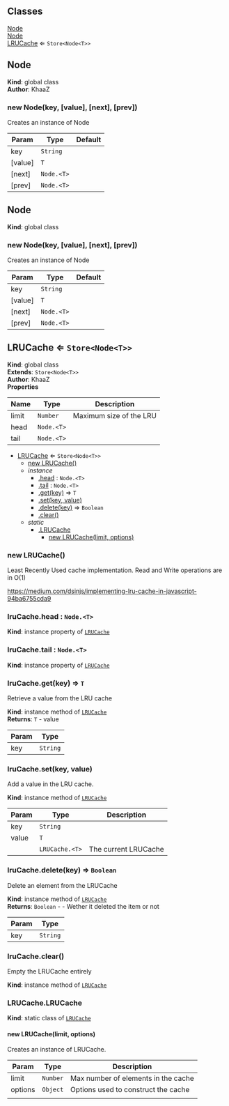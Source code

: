 ## Classes

<dl>
<dt><a href="#Node">Node</a></dt>
<dd></dd>
<dt><a href="#Node">Node</a></dt>
<dd></dd>
<dt><a href="#LRUCache">LRUCache</a> ⇐ <code>Store&lt;Node&lt;T&gt;&gt;</code></dt>
<dd></dd>
</dl>

<a name="Node"></a>

## Node
**Kind**: global class  
**Author**: KhaaZ  
<a name="new_Node_new"></a>

### new Node(key, [value], [next], [prev])
Creates an instance of Node


| Param | Type | Default |
| --- | --- | --- |
| key | <code>String</code> |  | 
| [value] | <code>T</code> |  | 
| [next] | <code>Node.&lt;T&gt;</code> | <code></code> | 
| [prev] | <code>Node.&lt;T&gt;</code> | <code></code> | 

<a name="Node"></a>

## Node
**Kind**: global class  
<a name="new_Node_new"></a>

### new Node(key, [value], [next], [prev])
Creates an instance of Node


| Param | Type | Default |
| --- | --- | --- |
| key | <code>String</code> |  | 
| [value] | <code>T</code> |  | 
| [next] | <code>Node.&lt;T&gt;</code> | <code></code> | 
| [prev] | <code>Node.&lt;T&gt;</code> | <code></code> | 

<a name="LRUCache"></a>

## LRUCache ⇐ <code>Store&lt;Node&lt;T&gt;&gt;</code>
**Kind**: global class  
**Extends**: <code>Store&lt;Node&lt;T&gt;&gt;</code>  
**Author**: KhaaZ  
**Properties**

| Name | Type | Description |
| --- | --- | --- |
| limit | <code>Number</code> | Maximum size of the LRU |
| head | <code>Node.&lt;T&gt;</code> |  |
| tail | <code>Node.&lt;T&gt;</code> |  |


* [LRUCache](#LRUCache) ⇐ <code>Store&lt;Node&lt;T&gt;&gt;</code>
    * [new LRUCache()](#new_LRUCache_new)
    * _instance_
        * [.head](#LRUCache+head) : <code>Node.&lt;T&gt;</code>
        * [.tail](#LRUCache+tail) : <code>Node.&lt;T&gt;</code>
        * [.get(key)](#LRUCache+get) ⇒ <code>T</code>
        * [.set(key, value)](#LRUCache+set)
        * [.delete(key)](#LRUCache+delete) ⇒ <code>Boolean</code>
        * [.clear()](#LRUCache+clear)
    * _static_
        * [.LRUCache](#LRUCache.LRUCache)
            * [new LRUCache(limit, options)](#new_LRUCache.LRUCache_new)

<a name="new_LRUCache_new"></a>

### new LRUCache()
Least Recently Used cache implementation.
Read and Write operations are in O(1)

https://medium.com/dsinjs/implementing-lru-cache-in-javascript-94ba6755cda9

<a name="LRUCache+head"></a>

### lruCache.head : <code>Node.&lt;T&gt;</code>
**Kind**: instance property of [<code>LRUCache</code>](#LRUCache)  
<a name="LRUCache+tail"></a>

### lruCache.tail : <code>Node.&lt;T&gt;</code>
**Kind**: instance property of [<code>LRUCache</code>](#LRUCache)  
<a name="LRUCache+get"></a>

### lruCache.get(key) ⇒ <code>T</code>
Retrieve a value from the LRU cache

**Kind**: instance method of [<code>LRUCache</code>](#LRUCache)  
**Returns**: <code>T</code> - value  

| Param | Type |
| --- | --- |
| key | <code>String</code> | 

<a name="LRUCache+set"></a>

### lruCache.set(key, value)
Add a value in the LRU cache.

**Kind**: instance method of [<code>LRUCache</code>](#LRUCache)  

| Param | Type | Description |
| --- | --- | --- |
| key | <code>String</code> |  |
| value | <code>T</code> |  |
|  | <code>LRUCache.&lt;T&gt;</code> | The current LRUCache |

<a name="LRUCache+delete"></a>

### lruCache.delete(key) ⇒ <code>Boolean</code>
Delete an element from the LRUCache

**Kind**: instance method of [<code>LRUCache</code>](#LRUCache)  
**Returns**: <code>Boolean</code> - - Wether it deleted the item or not  

| Param | Type |
| --- | --- |
| key | <code>String</code> | 

<a name="LRUCache+clear"></a>

### lruCache.clear()
Empty the LRUCache entirely

**Kind**: instance method of [<code>LRUCache</code>](#LRUCache)  
<a name="LRUCache.LRUCache"></a>

### LRUCache.LRUCache
**Kind**: static class of [<code>LRUCache</code>](#LRUCache)  
<a name="new_LRUCache.LRUCache_new"></a>

#### new LRUCache(limit, options)
Creates an instance of LRUCache.


| Param | Type | Description |
| --- | --- | --- |
| limit | <code>Number</code> | Max number of elements in the cache |
| options | <code>Object</code> | Options used to construct the cache |
|  |  |  |

